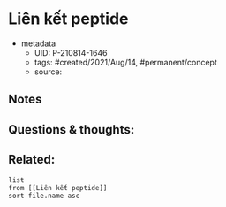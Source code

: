 ---
---

# Liên kết peptide

- metadata
	- UID: P-210814-1646
	- tags: #created/2021/Aug/14, #permanent/concept 
	- source: 

## Notes


## Questions & thoughts:


## Related:
```dataview
list
from [[Liên kết peptide]]
sort file.name asc
```